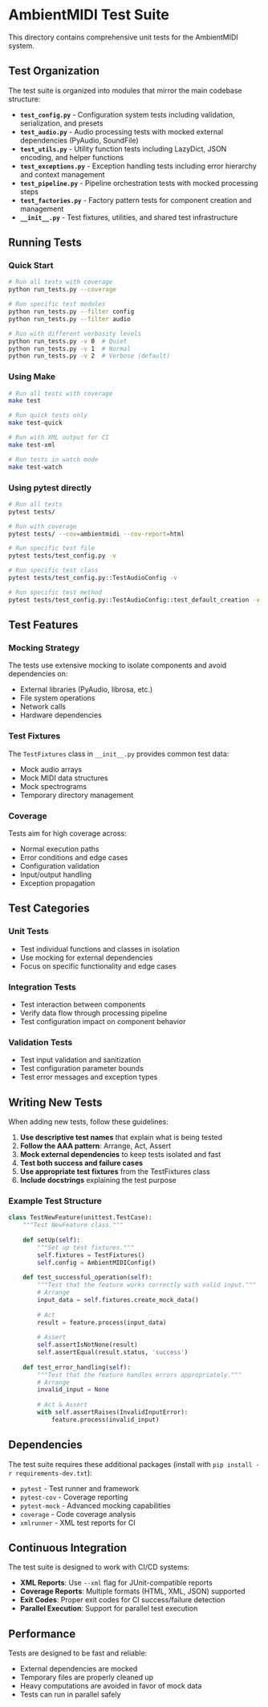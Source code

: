 # AmbientMIDI Test Suite

This directory contains comprehensive unit tests for the AmbientMIDI system.

## Test Organization

The test suite is organized into modules that mirror the main codebase structure:

- **`test_config.py`** - Configuration system tests including validation, serialization, and presets
- **`test_audio.py`** - Audio processing tests with mocked external dependencies (PyAudio, SoundFile)
- **`test_utils.py`** - Utility function tests including LazyDict, JSON encoding, and helper functions
- **`test_exceptions.py`** - Exception handling tests including error hierarchy and context management
- **`test_pipeline.py`** - Pipeline orchestration tests with mocked processing steps
- **`test_factories.py`** - Factory pattern tests for component creation and management
- **`__init__.py`** - Test fixtures, utilities, and shared test infrastructure

## Running Tests

### Quick Start

```bash
# Run all tests with coverage
python run_tests.py --coverage

# Run specific test modules
python run_tests.py --filter config
python run_tests.py --filter audio

# Run with different verbosity levels
python run_tests.py -v 0  # Quiet
python run_tests.py -v 1  # Normal
python run_tests.py -v 2  # Verbose (default)
```

### Using Make

```bash
# Run all tests with coverage
make test

# Run quick tests only
make test-quick

# Run with XML output for CI
make test-xml

# Run tests in watch mode
make test-watch
```

### Using pytest directly

```bash
# Run all tests
pytest tests/

# Run with coverage
pytest tests/ --cov=ambientmidi --cov-report=html

# Run specific test file
pytest tests/test_config.py -v

# Run specific test class
pytest tests/test_config.py::TestAudioConfig -v

# Run specific test method
pytest tests/test_config.py::TestAudioConfig::test_default_creation -v
```

## Test Features

### Mocking Strategy

The tests use extensive mocking to isolate components and avoid dependencies on:
- External libraries (PyAudio, librosa, etc.)
- File system operations
- Network calls
- Hardware dependencies

### Test Fixtures

The `TestFixtures` class in `__init__.py` provides common test data:
- Mock audio arrays
- Mock MIDI data structures
- Mock spectrograms
- Temporary directory management

### Coverage

Tests aim for high coverage across:
- Normal execution paths
- Error conditions and edge cases
- Configuration validation
- Input/output handling
- Exception propagation

## Test Categories

### Unit Tests
- Test individual functions and classes in isolation
- Use mocking for external dependencies
- Focus on specific functionality and edge cases

### Integration Tests
- Test interaction between components
- Verify data flow through processing pipeline
- Test configuration impact on component behavior

### Validation Tests
- Test input validation and sanitization
- Test configuration parameter bounds
- Test error messages and exception types

## Writing New Tests

When adding new tests, follow these guidelines:

1. **Use descriptive test names** that explain what is being tested
2. **Follow the AAA pattern**: Arrange, Act, Assert
3. **Mock external dependencies** to keep tests isolated and fast
4. **Test both success and failure cases**
5. **Use appropriate test fixtures** from the TestFixtures class
6. **Include docstrings** explaining the test purpose

### Example Test Structure

```python
class TestNewFeature(unittest.TestCase):
    """Test NewFeature class."""
    
    def setUp(self):
        """Set up test fixtures."""
        self.fixtures = TestFixtures()
        self.config = AmbientMIDIConfig()
    
    def test_successful_operation(self):
        """Test that the feature works correctly with valid input."""
        # Arrange
        input_data = self.fixtures.create_mock_data()
        
        # Act
        result = feature.process(input_data)
        
        # Assert
        self.assertIsNotNone(result)
        self.assertEqual(result.status, 'success')
    
    def test_error_handling(self):
        """Test that the feature handles errors appropriately."""
        # Arrange
        invalid_input = None
        
        # Act & Assert
        with self.assertRaises(InvalidInputError):
            feature.process(invalid_input)
```

## Dependencies

The test suite requires these additional packages (install with `pip install -r requirements-dev.txt`):

- `pytest` - Test runner and framework
- `pytest-cov` - Coverage reporting
- `pytest-mock` - Advanced mocking capabilities
- `coverage` - Code coverage analysis
- `xmlrunner` - XML test reports for CI

## Continuous Integration

The test suite is designed to work with CI/CD systems:

- **XML Reports**: Use `--xml` flag for JUnit-compatible reports
- **Coverage Reports**: Multiple formats (HTML, XML, JSON) supported
- **Exit Codes**: Proper exit codes for CI success/failure detection
- **Parallel Execution**: Support for parallel test execution

## Performance

Tests are designed to be fast and reliable:

- External dependencies are mocked
- Temporary files are properly cleaned up
- Heavy computations are avoided in favor of mock data
- Tests can run in parallel safely
